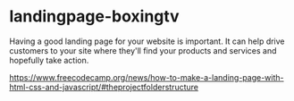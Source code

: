 # landingpage-boxingtv
Having a good landing page for your website is important. It can help drive customers to your site where they'll find your products and services and hopefully take action.

https://www.freecodecamp.org/news/how-to-make-a-landing-page-with-html-css-and-javascript/#theprojectfolderstructure
